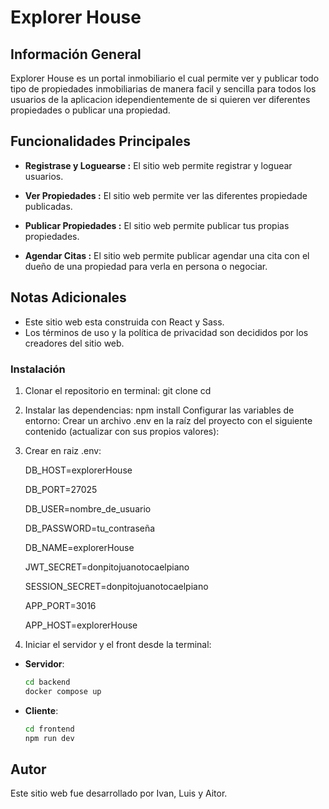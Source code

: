 # Explorer House

## Información General

Explorer House es un portal inmobiliario el cual permite ver y publicar todo tipo de propiedades inmobiliarias de manera facil y sencilla para todos los usuarios de la aplicacion idependientemente de si quieren ver diferentes propiedades o publicar una propiedad.

## Funcionalidades Principales

- **Registrase y Loguearse :** El sitio web permite registrar y loguear usuarios.

- **Ver Propiedades :** El sitio web permite ver las diferentes propiedade publicadas.

- **Publicar Propiedades :** El sitio web permite publicar tus propias propiedades.

- **Agendar Citas :** El sitio web permite publicar agendar una cita con el dueño de una propiedad para verla en persona o negociar.

## Notas Adicionales

- Este sitio web esta construida con React y Sass.
- Los términos de uso y la política de privacidad son decididos por los creadores del sitio web.

### Instalación

1. Clonar el repositorio en terminal:
   git clone <URL-del-repositorio>
   cd <nombre-del-proyecto>

2. Instalar las dependencias:
    npm install
    Configurar las variables de entorno:
    Crear un archivo .env en la raíz del proyecto con el siguiente contenido (actualizar con sus propios valores):

3. Crear en raiz .env:
   
    DB_HOST=explorerHouse
   
    DB_PORT=27025
   
    DB_USER=nombre_de_usuario
   
    DB_PASSWORD=tu_contraseña
   
    DB_NAME=explorerHouse
   
    JWT_SECRET=donpitojuanotocaelpiano
   
    SESSION_SECRET=donpitojuanotocaelpiano
   
    APP_PORT=3016
   
    APP_HOST=explorerHouse

5.  Iniciar el servidor y el front desde la terminal:
   
   - **Servidor**:
   
      ```bash
      cd backend
      docker compose up
      ```
       
   - **Cliente**:
   
      ```bash
      cd frontend
      npm run dev
      ```


## Autor

Este sitio web fue desarrollado por Ivan, Luis y Aitor.

